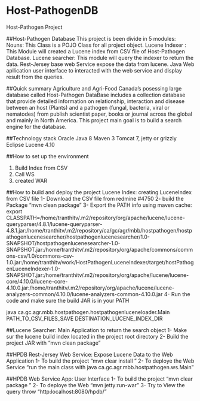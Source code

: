# Host-PathogenDB
Host-Pathogen Project

##Host-Pathogen Database
This project is been divide in 5 modules:
Nouns: This Class is a POJO Class for all project object.
Lucene Indexer : This Module will created a Lucene index from CSV file of Host-Pathogen Database.
Lucene searcher: This module will query the indexer to return the data.
Rest-Jersey base web Service expose the data from lucene.
Java Web apllication user interface to interacted with the web service and display result from the queries.

##Quick summary
Agriculture and Agri-Food Canada’s posessing large database called Host-Pathogen DataBase includes a collection database that provide detailed information on relationship, interaction and disease between an host (Plants) and a pathogen (fungal, bacteria, viral or nematodes) from publish scientist paper, books or journal across the global and mainly in North America. This project main goal is to build a search engine for the database.


##Technology stack
Oracle Java 8
Maven 3
Tomcat 7, jetty or grizzly
Eclipse 
Lucene 4.10

##How to set up the environment
1. Build Index from CSV
2. Call WS
3. created WAR

##How to build  and deploy the project
Lucene Index: creating LuceneIndex from CSV file
1- Download the CSV file from redmine #4750
2- build the Package  “mvn clean package”
3- Export the PATH info using maven cache: 
export CLASSPATH=/home/tranthitv/.m2/repository/org/apache/lucene/lucene-queryparser/4.8.1/lucene-queryparser-4.8.1.jar:/home/tranthitv/.m2/repository/ca/gc/agr/mbb/hostpathogen/hostpathogenlucenesearcher/hostpathogenlucenesearcher/1.0-SNAPSHOT/hostpathogenlucenesearcher-1.0-SNAPSHOT.jar:/home/tranthitv/.m2/repository/org/apache/commons/commons-csv/1.0/commons-csv-1.0.jar:/home/tranthitv/work/HostPathogenLuceneIndexer/target/hostPathogenLuceneIndexer-1.0-SNAPSHOT.jar:/home/tranthitv/.m2/repository/org/apache/lucene/lucene-core/4.10.0/lucene-core-4.10.0.jar:/home/tranthitv/.m2/repository/org/apache/lucene/lucene-analyzers-common/4.10.0/lucene-analyzers-common-4.10.0.jar
4- Run the code and make sure the build JAR is in your PATH

java ca.gc.agr.mbb.hostpathogen.hostpathogenluceneloader.Main PATH_TO_CSV_FILES_SAVE DESTINATION_LUCENE_INDEX_DIR

##Lucene Searcher: Main Application to return the search object
1- Make sur the lucene build index located in the project root directory
2- Build the project JAR with “mvn clean package”

##HPDB Rest-Jersey Web Service: Expose Lucene Data to the Web Application
1- To build the project “mvn clear install ”
2- To deploye the Web Service “run the main class with java ca.gc.agr.mbb.hostpathogen.ws.Main”

##HPDB Web Service App: User Interface
1- To build the project “mvn clear package ”
2- To deploye the Web “mvn jetty:run-war”
3- Try to View the query throw “http:localhost:8080/hpdb/”
